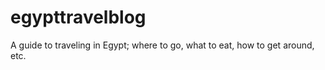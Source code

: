 # egypttravelblog
A guide to traveling in Egypt; where to go, what to eat, how to get around, etc. 
